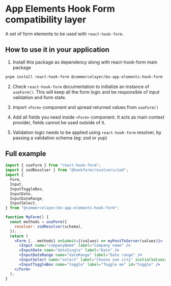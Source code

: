 # App Elements Hook Form compatibility layer

A set of form elements to be used with `react-hook-form`.

## How to use it in your application

1. Install this package as dependency along with react-hook-form main package

```sh
pnpm install react-hook-form @commercelayer/bo-app-elements-hook-form
```

2. Check `react-hook-form` documentation to initialize an instance of `useForm()`. This will keep all the form logic and be responsible of input validation and form state.

3. Import `<Form>` component and spread returned values from `useForm()`

4. Add all fields you need inside `<Form>` component. It acts as main context provider, fields cannot be used outside of it.

5. Validation logic needs to be applied using `react-hook-form` resolver, by passing a validation schema (eg: zod or yup)

## Full example

```jsx
import { useForm } from "react-hook-form";
import { zodResolver } from "@hookform/resolvers/zod";
import {
  Form,
  Input,
  InputToggleBox,
  InputDate,
  InputDateRange,
  InputSelect,
} from "@commercelayer/bo-app-elements-hook-form";

function MyForm() {
  const methods = useForm({
    resolver: zodResolver(schema),
  });
  return (
    <Form {...methods} onSubmit={(values) => myPostToServer(values)}>
      <Input name="companyName" label="Company name" />
      <InputDate name="dateSingle" label="Date" />
      <InputDateRange name="dateRange" label="Date range" />
      <InputSelect name="select" label="Choose one city" initialValues={[]} />
      <InputToggleBox name="toggle" label="Toggle me" id="toggle" />
    </Form>
  );
}
```
